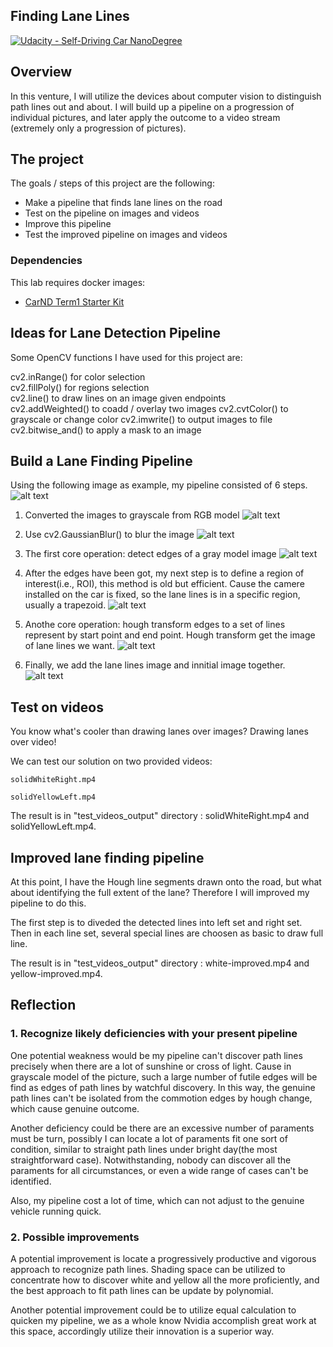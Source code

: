 ## Finding Lane Lines
[![Udacity - Self-Driving Car NanoDegree](https://s3.amazonaws.com/udacity-sdc/github/shield-carnd.svg)](http://www.udacity.com/drive)


[//]: # (Image References)
[image1]: ./test_images_output/origin.jpg "origin"
[image2]: ./test_images_output/gray.jpg "gray"
[image3]: ./test_images_output/blur.jpg "blur"
[image4]: ./test_images_output/edges.jpg "edges"
[image5]: ./test_images_output/roi.jpg "roi"
[image6]: ./test_images_output/lines.jpg "lines"
[image7]: ./test_images_output/result.jpg "result"


Overview
---
In this venture, I will utilize the devices about computer vision to distinguish path lines out and about. I will build up a pipeline on a progression of individual pictures, and later apply the outcome to a video stream (extremely only a progression of pictures).


The project
---
The goals / steps of this project are the following:
* Make a pipeline that finds lane lines on the road
* Test on the pipeline on images and videos
* Improve this pipeline
* Test the improved pipeline on images and videos


### Dependencies
This lab requires docker images:

* [CarND Term1 Starter Kit](https://github.com/udacity/CarND-Term1-Starter-Kit)


Ideas for Lane Detection Pipeline
---
Some OpenCV functions I have used for this project are:

cv2.inRange() for color selection  
cv2.fillPoly() for regions selection  
cv2.line() to draw lines on an image given endpoints  
cv2.addWeighted() to coadd / overlay two images cv2.cvtColor() to grayscale or change color cv2.imwrite() to output images to file  
cv2.bitwise_and() to apply a mask to an image  


Build a Lane Finding Pipeline
---
Using the following image as example, my pipeline consisted of 6 steps. 
![alt text][image1]

1. Converted the images to grayscale from RGB model 
![alt text][image2]  

2. Use cv2.GaussianBlur() to blur the image
![alt text][image3]  

3. The first core operation: detect edges of a gray model image
![alt text][image4]  

4. After the edges have been got, my next step is to define a region of interest(i.e., ROI), this method is old but efficient. Cause the camere installed on the car is fixed, so the lane lines is in a specific region, usually a trapezoid.
![alt text][image5]  

5. Anothe core operation: hough transform edges to a set of lines represent by start point and end point. Hough transform get the image of lane lines we want.
![alt text][image6]  

6. Finally, we add the lane lines image and innitial image together.
![alt text][image7]  


Test on videos
---
You know what's cooler than drawing lanes over images? Drawing lanes over video!

We can test our solution on two provided videos:

`solidWhiteRight.mp4`

`solidYellowLeft.mp4`  

The result is in "test_videos_output" directory : solidWhiteRight.mp4 and solidYellowLeft.mp4.


Improved lane finding pipeline
---
At this point, I have the Hough line segments drawn onto the road, but what about identifying the full extent of the lane? Therefore I will improved my pipeline to do this. 

The first step is to diveded the detected lines into left set and right set.
Then in each line set, several special lines are choosen as basic to draw full line. 

The result is in "test_videos_output" directory : white-improved.mp4 and yellow-improved.mp4.


Reflection
---
### 1. Recognize likely deficiencies with your present pipeline 


One potential weakness would be my pipeline can't discover path lines precisely when there are a lot of sunshine or cross of light. Cause in grayscale model of the picture, such a large number of futile edges will be find as edges of path lines by watchful discovery. In this way, the genuine path lines can't be isolated from the commotion edges by hough change, which cause genuine outcome. 

Another deficiency could be there are an excessive number of paraments must be turn, possibly I can locate a lot of paraments fit one sort of condition, similar to straight path lines under bright day(the most straightforward case). Notwithstanding, nobody can discover all the paraments for all circumstances, or even a wide range of cases can't be identified. 

Also, my pipeline cost a lot of time, which can not adjust to the genuine vehicle running quick.


### 2. Possible improvements

A potential improvement is locate a progressively productive and vigorous approach to recognize path lines. Shading space can be utilized to concentrate how to discover white and yellow all the more proficiently, and the best approach to fit path lines can be update by polynomial. 

Another potential improvement could be to utilize equal calculation to quicken my pipeline, we as a whole know Nvidia accomplish great work at this space, accordingly utilize their innovation is a superior way.
